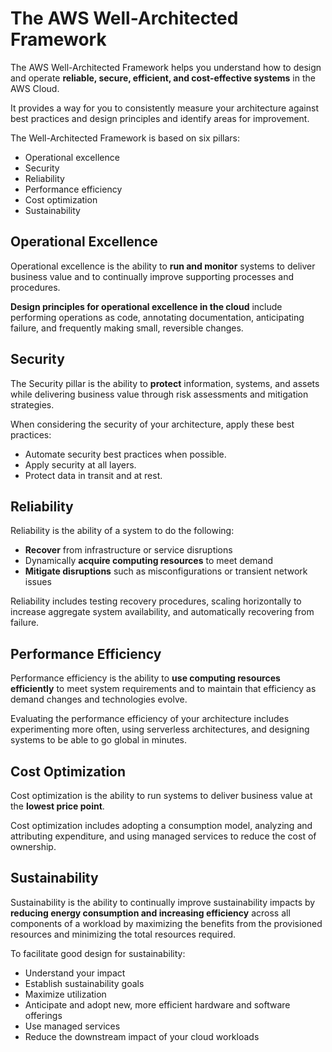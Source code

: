 # The AWS Well-Architected Framework

The AWS Well-Architected Framework helps you understand how to design and operate **reliable, secure, efficient, and cost-effective systems** in the AWS Cloud.

It provides a way for you to consistently measure your architecture against best practices and design principles and identify areas for improvement.

The Well-Architected Framework is based on six pillars:

- Operational excellence
- Security
- Reliability
- Performance efficiency
- Cost optimization
- Sustainability


## Operational Excellence

Operational excellence is the ability to **run and monitor** systems to deliver business value and to continually improve supporting processes and procedures.

**Design principles for operational excellence in the cloud** include performing operations as code, annotating documentation, anticipating failure, and frequently making small, reversible changes.


## Security

The Security pillar is the ability to **protect** information, systems, and assets while delivering business value through risk assessments and mitigation strategies.

When considering the security of your architecture, apply these best practices:

- Automate security best practices when possible.
- Apply security at all layers.
- Protect data in transit and at rest.


## Reliability

Reliability is the ability of a system to do the following:

- **Recover** from infrastructure or service disruptions
- Dynamically **acquire computing resources** to meet demand
- **Mitigate disruptions** such as misconfigurations or transient network issues

Reliability includes testing recovery procedures, scaling horizontally to increase aggregate system availability, and automatically recovering from failure.


## Performance Efficiency

Performance efficiency is the ability to **use computing resources efficiently** to meet system requirements and to maintain that efficiency as demand changes and technologies evolve.

Evaluating the performance efficiency of your architecture includes experimenting more often, using serverless architectures, and designing systems to be able to go global in minutes.


## Cost Optimization

Cost optimization is the ability to run systems to deliver business value at the **lowest price point**.

Cost optimization includes adopting a consumption model, analyzing and attributing expenditure, and using managed services to reduce the cost of ownership.


## Sustainability

Sustainability is the ability to continually improve sustainability impacts by **reducing energy consumption and increasing efficiency** across all components of a workload by maximizing the benefits from the provisioned resources and minimizing the total resources required.

To facilitate good design for sustainability:

- Understand your impact
- Establish sustainability goals
- Maximize utilization
- Anticipate and adopt new, more efficient hardware and software offerings
- Use managed services
- Reduce the downstream impact of your cloud workloads
